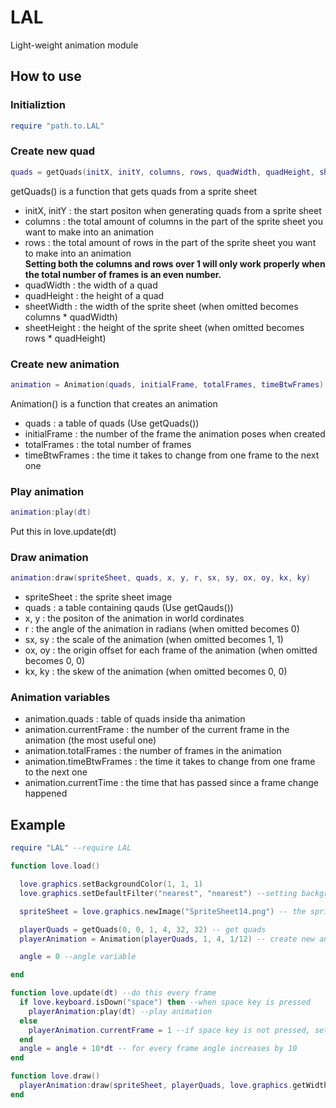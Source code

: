 # LAL
Light-weight animation module


## How to use

### Initializtion
```lua
require "path.to.LAL"
```

### Create new quad
```lua
quads = getQuads(initX, initY, columns, rows, quadWidth, quadHeight, sheetWidth, sheetHeight)
```
getQuads() is a function that gets quads from a sprite sheet
  - initX, initY : the start positon when generating quads from a sprite sheet
  - columns : the total amount of columns in the part of the sprite sheet you want to make into an animation
  - rows : the total amount of rows in the part of the sprite sheet you want to make into an animation<br>
  **Setting both the columns and rows over 1 will only work properly when the total number of frames is an even number.**  
  - quadWidth : the width of a quad
  - quadHeight : the height of a quad
  - sheetWidth : the width of the sprite sheet (when omitted becomes columns * quadWidth)
  - sheetHeight : the height of the sprite sheet (when omitted becomes rows * quadHeight)
  
### Create new animation
```lua
animation = Animation(quads, initialFrame, totalFrames, timeBtwFrames)
```
Animation() is a function that creates an animation
  - quads : a table of quads (Use getQuads())
  - initialFrame : the number of the frame the animation poses when created 
  - totalFrames : the total number of frames
  - timeBtwFrames : the time it takes to change from one frame to the next one

### Play animation
```lua
animation:play(dt)
```
Put this in love.update(dt)

### Draw animation
```lua
animation:draw(spriteSheet, quads, x, y, r, sx, sy, ox, oy, kx, ky)
```
  - spriteSheet : the sprite sheet image
  - quads : a table containing qauds (Use getQauds())
  - x, y : the positon of the animation in world cordinates
  - r : the angle of the animation in radians (when omitted becomes 0)
  - sx, sy : the scale of the animation (when omitted becomes 1, 1)
  - ox, oy : the origin offset for each frame of the animation (when omitted becomes 0, 0)
  - kx, ky : the skew of the animation (when omitted becomes 0, 0)

### Animation variables
- animation.quads : table of quads inside tha animation
- animation.currentFrame : the number of the current frame in the animation (the most useful one)
- animation.totalFrames : the number of frames in the animation
- animation.timeBtwFrames : the time it takes to change from one frame to the next one
- animation.currentTime : the time that has passed since a frame change happened


## Example
```lua
require "LAL" --require LAL

function love.load()

  love.graphics.setBackgroundColor(1, 1, 1)
  love.graphics.setDefaultFilter("nearest", "nearest") --setting background color and setting filter

  spriteSheet = love.graphics.newImage("SpriteSheet14.png") -- the sprite sheet

  playerQuads = getQuads(0, 0, 1, 4, 32, 32) -- get quads
  playerAnimation = Animation(playerQuads, 1, 4, 1/12) -- create new animation

  angle = 0 --angle variable 

end

function love.update(dt) --do this every frame
  if love.keyboard.isDown("space") then --when space key is pressed
    playerAnimation:play(dt) --play animation
  else
    playerAnimation.currentFrame = 1 --if space key is not pressed, set player animation's current frame to 1
  end
  angle = angle + 10*dt -- for every frame angle increases by 10
end

function love.draw()
  playerAnimation:draw(spriteSheet, playerQuads, love.graphics.getWidth()/2, love.graphics.getHeight()/2, math.rad(angle), 5, 5, 16, 16)--draw animation at the middle of the screen, its pivot on the center of the animation. Also, rotate the animation
end
```
